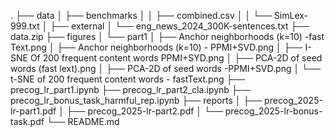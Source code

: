 .
├── data
│   ├── benchmarks
│   │   ├── combined.csv
│   │   └── SimLex-999.txt
│   ├── external
│   └── eng_news_2024_300K-sentences.txt
├── data.zip
├── figures
│   └── part1
│       ├── Anchor neighborhoods (k=10) -fast Text.png
│       ├── Anchor neighborhoods (k=10) - PPMI+SVD.png
│       ├── I-SNE Of 200 frequent content words PPMI+SYD.png
│       ├── PCA-2D of seed words (fast lext).png
│       ├── PCA-2D of seed words -PPMI+SVD.png
│       └── t-SNE of 200 frequent content words - fastText.png
├── precog_lr_part1.ipynb
├── precog_lr_part2_cla.ipynb
├── precog_lr_bonus_task_harmful_rep.ipynb
├── reports
│   ├── precog_2025-lr-part1.pdf
│   ├── precog_2025-lr-part2.pdf
│   └── precog_2025-lr-bonus-task.pdf
└── README.md

